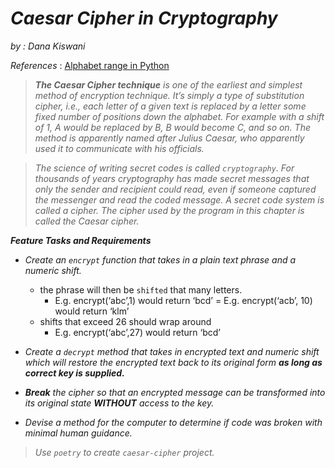 # *Caesar Cipher in Cryptography*

*by : Dana Kiswani*

*References* :
[Alphabet range in Python](https://stackoverflow.com/questions/16060899/alphabet-range-in-python)

> ***The Caesar Cipher technique*** *is one of the earliest and simplest method of encryption technique. It’s simply a type of substitution cipher, i.e., each letter of a given text is replaced by a letter some fixed number of positions down the alphabet. For example with a shift of 1, A would be replaced by B, B would become C, and so on. The method is apparently named after Julius Caesar, who apparently used it to communicate with his officials.*

> *The science of writing secret codes is called `cryptography`. For thousands of years cryptography has made secret messages that only the sender and recipient could read, even if someone captured the messenger and read the coded message. A secret code system is called a cipher. The cipher used by the program in this chapter is called the Caesar cipher.*


***Feature Tasks and Requirements***

* *Create an `encrypt` function that takes in a plain text phrase and a numeric shift.*

  - the phrase will then be `shifted` that many letters.
    - E.g. encrypt(‘abc’,1) would return ‘bcd’ = E.g. encrypt(‘acb’, 10) would return ‘klm’
  - shifts that exceed 26 should wrap around
    - E.g. encrypt(‘abc’,27) would return ‘bcd’
* *Create a `decrypt` method that takes in encrypted text and numeric shift which will restore the encrypted text back to its original form* ***as long as correct key is supplied.***

* ***Break*** *the cipher so that an encrypted message can be transformed into its original state ***WITHOUT*** access to the key.*

* *Devise a method for the computer to determine if code was broken with minimal human guidance.*

> *Use `poetry` to create `caesar-cipher` project.*


